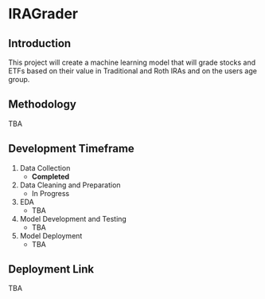# IRAGrader
## Introduction
This project will create a machine learning model that will grade stocks and ETFs based on their value in Traditional and Roth IRAs and on the users age group.
## Methodology
TBA
## Development Timeframe
1. Data Collection
   - **Completed**
2. Data Cleaning and Preparation
   - In Progress
3. EDA
   - TBA
4. Model Development and Testing
   - TBA
6. Model Deployment
   - TBA
## Deployment Link
TBA
